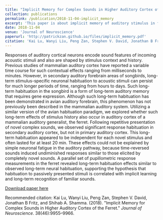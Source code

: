 ```yaml
---
title: "Implicit Memory for Complex Sounds in Higher Auditory Cortex of the Ferret"
collection: publications
permalink: /publication/2018-11-04-implicit_memory
excerpt: 'This paper is about implicit memory of auditory stimulus in ferret auditory cortex.'
date: 2018-11-04
venue: 'Journal of Neuroscience'
paperurl: 'http://patrickzan.github.io/files/implicit_memory.pdf'
citation: 'Kai Lu, Wanyi Liu, Peng Zan, Stephen V. David, Jonathan B Fritz, and Shihab A. Shamma. (2018). &quot;Implicit Memory for Complex Sounds in Higher Auditory Cortex of the Ferret.&quot; <i>Journal of Neuroscience</i>. 38(46):9955–9966.'
---
```

Responses of auditory cortical neurons encode sound features of incoming acoustic stimuli and also are shaped by stimulus context and history. Previous studies of mammalian auditory cortex have reported a variable time course for such contextual effects ranging from milliseconds to minutes. However, in secondary auditory forebrain areas of songbirds, long-term stimulus-specific neuronal habituation to acoustic stimuli can persist for much longer periods of time, ranging from hours to days. Such long-term habituation in the songbird is a form of long-term auditory memory that requires gene expression. Although such long-term habituation has been demonstrated in avian auditory forebrain, this phenomenon has not previously been described in the mammalian auditory system. Utilizing a similar version of the avian habituation paradigm, we explored whether such long-term effects of stimulus history also occur in auditory cortex of a mammalian auditory generalist, the ferret. Following repetitive presentation of novel complex sounds, we observed significant response habituation in secondary auditory cortex, but not in primary auditory cortex. This long-term habituation appeared to be independent for each novel stimulus and often lasted for at least 20 min. These effects could not be explained by simple neuronal fatigue in the auditory pathway, because time-reversed sounds induced undiminished responses similar to those elicited by completely novel sounds. A parallel set of pupillometric response measurements in the ferret revealed long-term habituation effects similar to observed long-term neural habituation, supporting the hypothesis that habituation to passively presented stimuli is correlated with implicit learning and long-term recognition of familiar sounds.

[Download paper here](http://patrickzan.github.io/files/implicit_memory.pdf)

Recommended citation: Kai Lu, Wanyi Liu, Peng Zan, Stephen V. David, Jonathan B Fritz, and Shihab A. Shamma. (2018). &quot;Implicit Memory for Complex Sounds in Higher Auditory Cortex of the Ferret.&quot; <i>Journal of Neuroscience</i>. 38(46):9955–9966.